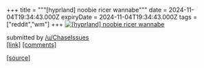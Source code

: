 +++
title = """[hyprland] noobie ricer wannabe"""
date = 2024-11-04T19:34:43.000Z
expiryDate = 2024-11-04T19:34:43.000Z
tags = ["reddit","wm"]
+++
[![[hyprland] noobie ricer wannabe](https://preview.redd.it/9u24x6q0txyd1.png?width=640&crop=smart&auto=webp&s=1966526184d51b1750a937f891313f30841a6132 "[hyprland] noobie ricer wannabe")](https://www.reddit.com/r/unixporn/comments/1gjn0vu/hyprland_noobie_ricer_wannabe/)

submitted by [/u/ChaseIssues](https://www.reddit.com/user/ChaseIssues)  
[\[link\]](https://i.redd.it/9u24x6q0txyd1.png) [\[comments\]](https://www.reddit.com/r/unixporn/comments/1gjn0vu/hyprland_noobie_ricer_wannabe/)

[[source]](https://www.reddit.com/r/unixporn/comments/1gjn0vu/hyprland_noobie_ricer_wannabe/)
